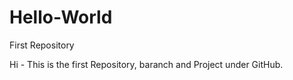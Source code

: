 # Hello-World
First Repository

Hi - This is the first Repository, baranch and Project under GitHub.

